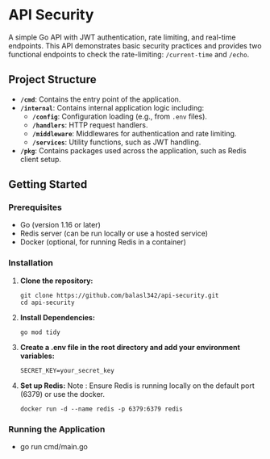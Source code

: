 # API Security

A simple Go API with JWT authentication, rate limiting, and real-time endpoints. This API demonstrates basic security practices and provides two functional endpoints to check the rate-limiting: `/current-time` and `/echo`.

## Project Structure

- **`/cmd`**: Contains the entry point of the application.
- **`/internal`**: Contains internal application logic including:
  - **`/config`**: Configuration loading (e.g., from `.env` files).
  - **`/handlers`**: HTTP request handlers.
  - **`/middleware`**: Middlewares for authentication and rate limiting.
  - **`/services`**: Utility functions, such as JWT handling.
- **`/pkg`**: Contains packages used across the application, such as Redis client setup.

## Getting Started

### Prerequisites

- Go (version 1.16 or later)
- Redis server (can be run locally or use a hosted service)
- Docker (optional, for running Redis in a container)

### Installation

1. **Clone the repository:**

   ```
   git clone https://github.com/balasl342/api-security.git
   cd api-security

2. **Install Dependencies:**

    ```
    go mod tidy

3. **Create a .env file in the root directory and add your environment variables:**

    ```
    SECRET_KEY=your_secret_key

4. **Set up Redis:**
    Note : Ensure Redis is running locally on the default port (6379) or use the docker.
    ```
    docker run -d --name redis -p 6379:6379 redis

### Running the Application
- go run cmd/main.go
